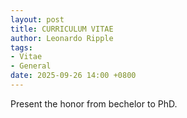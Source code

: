 ```yaml
---
layout: post
title: CURRICULUM VITAE
author: Leonardo Ripple
tags:
- Vitae
- General
date: 2025-09-26 14:00 +0800
---
```


Present the honor from bechelor to PhD.